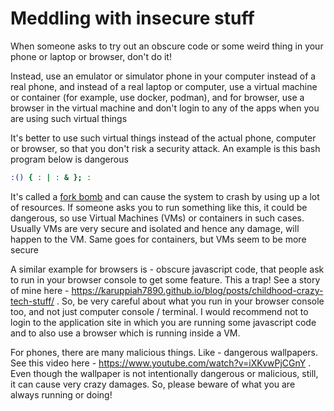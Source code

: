 # Meddling with insecure stuff

When someone asks to try out an obscure code or some weird thing in your
phone or laptop or browser, don't do it!

Instead, use an emulator or simulator phone in your computer instead of a real
phone, and instead of a real laptop or computer, use a virtual machine or
container (for example, use docker, podman), and for browser, use a browser
in the virtual machine and don't login to any of the apps when you are using
such virtual things

It's better to use such virtual things instead of the actual phone, computer or
browser, so that you don't risk a security attack. An example is this bash
program below is dangerous

```bash
:() { : | : & }; :
```

It's called a [fork bomb](https://en.wikipedia.org/wiki/Fork_bomb) and can cause
the system to crash by using up a lot of resources. If someone asks you to run
something like this, it could be dangerous, so use Virtual Machines (VMs) or
containers in such cases. Usually VMs are very secure and isolated and hence
any damage, will happen to the VM. Same goes for containers, but VMs seem to be
more secure

A similar example for browsers is - obscure javascript code, that people ask to
run in your browser console to get some feature. This a trap! See a story of
mine here - https://karuppiah7890.github.io/blog/posts/childhood-crazy-tech-stuff/ .
So, be very careful about what you run in your browser console too, and not just
computer console / terminal. I would recommend not to login to the application
site in which you are running some javascript code and to also use a browser
which is running inside a VM.

For phones, there are many malicious things. Like - dangerous wallpapers. See
this video here - https://www.youtube.com/watch?v=iXKvwPjCGnY . Even though
the wallpaper is not intentionally dangerous or malicious, still, it can cause
very crazy damages. So, please beware of what you are always running or doing!

